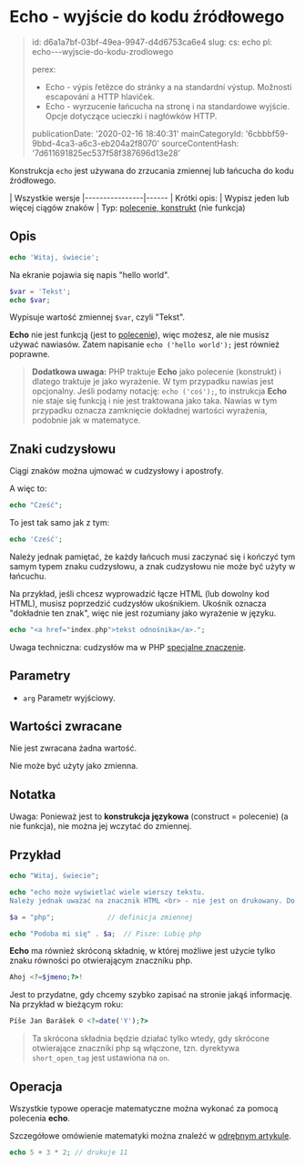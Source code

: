 Echo - wyjście do kodu źródłowego
=================================

> id: d6a1a7bf-03bf-49ea-9947-d4d6753ca6e4
> slug:
> 	cs: echo
> 	pl: echo---wyjscie-do-kodu-zrodlowego
> 
> perex:
> 	- Echo - výpis řetězce do stránky a na standardní výstup. Možnosti escapování a HTTP hlaviček.
> 	- Echo - wyrzucenie łańcucha na stronę i na standardowe wyjście. Opcje dotyczące ucieczki i nagłówków HTTP.
> 
> publicationDate: '2020-02-16 18:40:31'
> mainCategoryId: '6cbbbf59-9bbd-4ca3-a6c3-eb204a2f8070'
> sourceContentHash: '7d611691825ec537f58f387696d13e28'

Konstrukcja `echo` jest używana do zrzucania zmiennej lub łańcucha do kodu źródłowego.

| Wszystkie wersje
|----------------|------
| Krótki opis: | Wypisz jeden lub więcej ciągów znaków
| Typ: <a href="/polecenia-i-funkcje">polecenie, konstrukt</a> (nie funkcja)

Opis
-----

```php
echo 'Witaj, świecie';
```

Na ekranie pojawia się napis "hello world".

```php
$var = 'Tekst';
echo $var;
```

Wypisuje wartość zmiennej `$var`, czyli "Tekst".

**Echo** nie jest funkcją (jest to <a href="/komendands-and-functions">polecenie</a>), więc możesz, ale nie musisz używać nawiasów. Zatem napisanie `echo ('hello world');` jest również poprawne.

> **Dodatkowa uwaga:** PHP traktuje **Echo** jako polecenie (konstrukt) i dlatego traktuje je jako wyrażenie. W tym przypadku nawias jest opcjonalny. Jeśli podamy notację: `echo ('coś');`, to instrukcja **Echo** nie staje się funkcją i nie jest traktowana jako taka. Nawias w tym przypadku oznacza zamknięcie dokładnej wartości wyrażenia, podobnie jak w matematyce.

Znaki cudzysłowu
--------

Ciągi znaków można ujmować w cudzysłowy i apostrofy.

A więc to:

```php
echo "Cześć";
```

To jest tak samo jak z tym:

```php
echo 'Cześć';
```

Należy jednak pamiętać, że każdy łańcuch musi zaczynać się i kończyć tym samym typem znaku cudzysłowu, a znak cudzysłowu nie może być użyty w łańcuchu.

Na przykład, jeśli chcesz wyprowadzić łącze HTML (lub dowolny kod HTML), musisz poprzedzić cudzysłów ukośnikiem. Ukośnik oznacza "dokładnie ten znak", więc nie jest rozumiany jako wyrażenie w języku.

```php
echo "<a href="index.php">tekst odnośnika</a>.";
```

Uwaga techniczna: cudzysłów ma w PHP <a href="/quotation-meaning">specjalne znaczenie</a>.

Parametry
---------

- `arg` Parametr wyjściowy.

Wartości zwracane
-----------------

Nie jest zwracana żadna wartość.

Nie może być użyty jako zmienna.

Notatka
--------

Uwaga: Ponieważ jest to **konstrukcja językowa** (construct = polecenie) (a nie funkcja), nie można jej wczytać do zmiennej.

Przykład
-------

```php
echo "Witaj, świecie";

echo "echo może wyświetlać wiele wierszy tekstu.
Należy jednak uważać na znacznik HTML <br> - nie jest on drukowany. Do tego właśnie służy funkcja nl2br()".;

$a = "php";				// definicja zmiennej

echo "Podoba mi się" . $a;	// Pisze: Lubię php
```

**Echo** ma również skróconą składnię, w której możliwe jest użycie tylko znaku równości po otwierającym znaczniku php.

```php
Ahoj <?=$jmeno;?>!
```

Jest to przydatne, gdy chcemy szybko zapisać na stronie jakąś informację. Na przykład w bieżącym roku:

```php
Píše Jan Barášek © <?=date('Y');?>
```

> Ta skrócona składnia będzie działać tylko wtedy, gdy skrócone otwierające znaczniki php są włączone, tzn. dyrektywa `short_open_tag` jest ustawiona na `on`.

Operacja
-------

Wszystkie typowe operacje matematyczne można wykonać za pomocą polecenia **echo**.

Szczegółowe omówienie matematyki można znaleźć w <a href="/matematyka">odrębnym artykule</a>.

```php
echo 5 + 3 * 2; // drukuje 11
```

